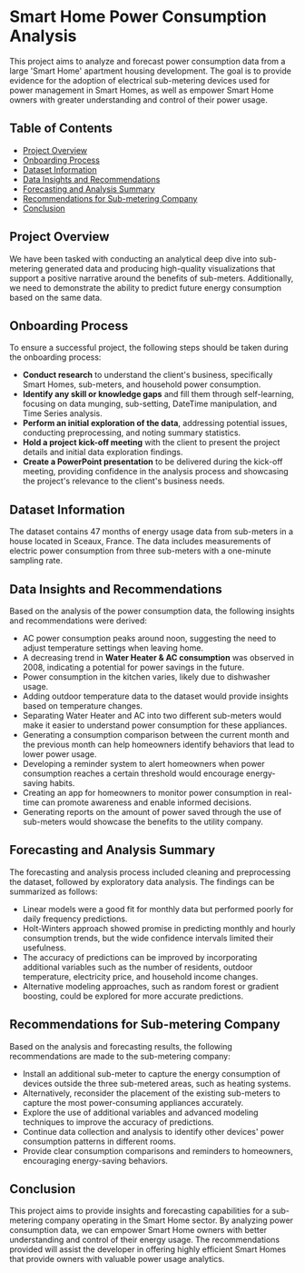 # Smart Home Power Consumption Analysis

This project aims to analyze and forecast power consumption data from a large 'Smart Home' apartment housing development. The goal is to provide evidence for the adoption of electrical sub-metering devices used for power management in Smart Homes, as well as empower Smart Home owners with greater understanding and control of their power usage.

## Table of Contents

- [Project Overview](#project-overview)
- [Onboarding Process](#onboarding-process)
- [Dataset Information](#dataset-information)
- [Data Insights and Recommendations](#data-insights-and-recommendations)
- [Forecasting and Analysis Summary](#forecasting-and-analysis-summary)
- [Recommendations for Sub-metering Company](#recommendations-for-sub-metering-company)
- [Conclusion](#conclusion)

## Project Overview

We have been tasked with conducting an analytical deep dive into sub-metering generated data and producing high-quality visualizations that support a positive narrative around the benefits of sub-meters. Additionally, we need to demonstrate the ability to predict future energy consumption based on the same data.

## Onboarding Process

To ensure a successful project, the following steps should be taken during the onboarding process:

- **Conduct research** to understand the client's business, specifically Smart Homes, sub-meters, and household power consumption.
- **Identify any skill or knowledge gaps** and fill them through self-learning, focusing on data munging, sub-setting, DateTime manipulation, and Time Series analysis.
- **Perform an initial exploration of the data**, addressing potential issues, conducting preprocessing, and noting summary statistics.
- **Hold a project kick-off meeting** with the client to present the project details and initial data exploration findings.
- **Create a PowerPoint presentation** to be delivered during the kick-off meeting, providing confidence in the analysis process and showcasing the project's relevance to the client's business needs.

## Dataset Information

The dataset contains 47 months of energy usage data from sub-meters in a house located in Sceaux, France. The data includes measurements of electric power consumption from three sub-meters with a one-minute sampling rate.

## Data Insights and Recommendations

Based on the analysis of the power consumption data, the following insights and recommendations were derived:

- AC power consumption peaks around noon, suggesting the need to adjust temperature settings when leaving home.
- A decreasing trend in **Water Heater & AC consumption** was observed in 2008, indicating a potential for power savings in the future.
- Power consumption in the kitchen varies, likely due to dishwasher usage.
- Adding outdoor temperature data to the dataset would provide insights based on temperature changes.
- Separating Water Heater and AC into two different sub-meters would make it easier to understand power consumption for these appliances.
- Generating a consumption comparison between the current month and the previous month can help homeowners identify behaviors that lead to lower power usage.
- Developing a reminder system to alert homeowners when power consumption reaches a certain threshold would encourage energy-saving habits.
- Creating an app for homeowners to monitor power consumption in real-time can promote awareness and enable informed decisions.
- Generating reports on the amount of power saved through the use of sub-meters would showcase the benefits to the utility company.

## Forecasting and Analysis Summary

The forecasting and analysis process included cleaning and preprocessing the dataset, followed by exploratory data analysis. The findings can be summarized as follows:

- Linear models were a good fit for monthly data but performed poorly for daily frequency predictions.
- Holt-Winters approach showed promise in predicting monthly and hourly consumption trends, but the wide confidence intervals limited their usefulness.
- The accuracy of predictions can be improved by incorporating additional variables such as the number of residents, outdoor temperature, electricity price, and household income changes.
- Alternative modeling approaches, such as random forest or gradient boosting, could be explored for more accurate predictions.

## Recommendations for Sub-metering Company

Based on the analysis and forecasting results, the following recommendations are made to the sub-metering company:

- Install an additional sub-meter to capture the energy consumption of devices outside the three sub-metered areas, such as heating systems.
- Alternatively, reconsider the placement of the existing sub-meters to capture the most power-consuming appliances accurately.
- Explore the use of additional variables and advanced modeling techniques to improve the accuracy of predictions.
- Continue data collection and analysis to identify other devices' power consumption patterns in different rooms.
- Provide clear consumption comparisons and reminders to homeowners, encouraging energy-saving behaviors.

## Conclusion

This project aims to provide insights and forecasting capabilities for a sub-metering company operating in the Smart Home sector. By analyzing power consumption data, we can empower Smart Home owners with better understanding and control of their energy usage. The recommendations provided will assist the developer in offering highly efficient Smart Homes that provide owners with valuable power usage analytics.


